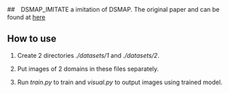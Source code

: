 ##　DSMAP_IMITATE
a imitation of DSMAP. The original paper and can be found at [here](https://github.com/acht7111020/DSMAP)

## How to use
1. Create 2 directories *./datasets/1* and *./datasets/2*.

2. Put images of 2 domains in these files separately.

3. Run *train.py* to train and *visual.py* to output images using trained model.